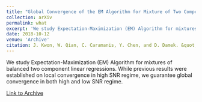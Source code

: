 ```yaml
---
title: "Global Convergence of the EM Algorithm for Mixture of Two Component Linear Regression"
collection: arXiv
permalink: what
excerpt: 'We study Expectation-Maximization (EM) Algorithm for mixtures of balanced two component linear regressions. While previous results were established on local convergence in high SNR regime, we guarantee global convergence in both high and low SNR regime.'
date: 2018-10-12
venue: 'Archive'
citation: J. Kwon, W. Qian, C. Caramanis, Y. Chen, and D. Damek. &quot;Global Convergence of the EM Algorithm for Mixture of Two component Linear Regression&quot; <i>Proceedings of the 32nd Annual Conference on Learning Theory (COLT) 2019.</i>
---
```


We study Expectation-Maximization (EM) Algorithm for mixtures of balanced two component linear regressions. While previous results were established on local convergence in high SNR regime, we guarantee global convergence in both high and low SNR regime. 

[Link to Archive](https://arxiv.org/abs/1810.05752)